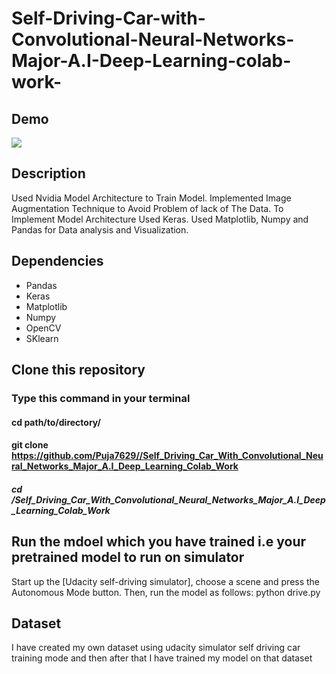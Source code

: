 # Self-Driving-Car-with-Convolutional-Neural-Networks-Major-A.I-Deep-Learning-colab-work-
## Demo
![](https://github.com/Puja7629/Self_Driving_Car_With_Convolutional_Neural_Networks_Major_A.I_Deep_Learning_Colab_Work/blob/master/Puja.SDC.gif)
## Description
Used Nvidia Model Architecture to Train Model. Implemented Image Augmentation Technique to Avoid Problem of lack of The Data. To Implement Model Architecture Used Keras. Used Matplotlib, Numpy and Pandas for Data analysis and Visualization.

## Dependencies
- Pandas
- Keras
- Matplotlib
- Numpy
- OpenCV
- SKlearn

## Clone this repository

### Type this command in your terminal
#### cd path/to/directory/
#### git clone https://github.com/Puja7629//Self_Driving_Car_With_Convolutional_Neural_Networks_Major_A.I_Deep_Learning_Colab_Work
##### cd /Self_Driving_Car_With_Convolutional_Neural_Networks_Major_A.I_Deep_Learning_Colab_Work

## Run the mdoel which you have trained i.e your pretrained model to run on simulator
Start up the [Udacity self-driving simulator], choose a scene and press the Autonomous Mode button. Then, run the model as follows:
python drive.py

## Dataset
I have created my own dataset using udacity simulator self driving car training mode and  then after that I have trained my model on that dataset


